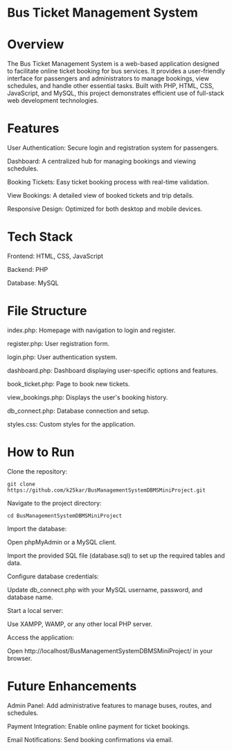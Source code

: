 # Bus Ticket Management System

# Overview

The Bus Ticket Management System is a web-based application designed to facilitate online ticket booking for bus services. It provides a user-friendly interface for passengers and administrators to manage bookings, view schedules, and handle other essential tasks. Built with PHP, HTML, CSS, JavaScript, and MySQL, this project demonstrates efficient use of full-stack web development technologies.

# Features

User Authentication: Secure login and registration system for passengers.

Dashboard: A centralized hub for managing bookings and viewing schedules.

Booking Tickets: Easy ticket booking process with real-time validation.

View Bookings: A detailed view of booked tickets and trip details.

Responsive Design: Optimized for both desktop and mobile devices.

# Tech Stack

Frontend: HTML, CSS, JavaScript

Backend: PHP

Database: MySQL

# File Structure

index.php: Homepage with navigation to login and register.

register.php: User registration form.

login.php: User authentication system.

dashboard.php: Dashboard displaying user-specific options and features.

book_ticket.php: Page to book new tickets.

view_bookings.php: Displays the user's booking history.

db_connect.php: Database connection and setup.

styles.css: Custom styles for the application.

# How to Run

Clone the repository:

``` git clone https://github.com/k25kar/BusManagementSystemDBMSMiniProject.git ```

Navigate to the project directory:

```cd BusManagementSystemDBMSMiniProject```

Import the database:

Open phpMyAdmin or a MySQL client.

Import the provided SQL file (database.sql) to set up the required tables and data.

Configure database credentials:

Update db_connect.php with your MySQL username, password, and database name.

Start a local server:

Use XAMPP, WAMP, or any other local PHP server.

Access the application:

Open http://localhost/BusManagementSystemDBMSMiniProject/ in your browser.

# Future Enhancements

Admin Panel: Add administrative features to manage buses, routes, and schedules.

Payment Integration: Enable online payment for ticket bookings.

Email Notifications: Send booking confirmations via email.
